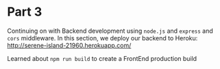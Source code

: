 # Part 3

Continuing on with Backend development using `node.js` and `express` and `cors` middleware. In this section, we deploy our backend to Heroku: http://serene-island-21960.herokuapp.com/

Learned about `npm run build` to create a FrontEnd production build
